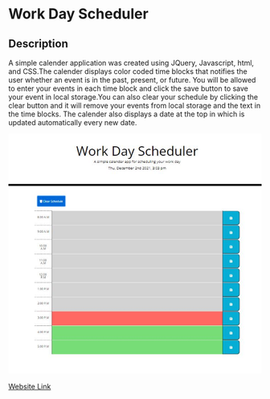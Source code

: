 # Work Day Scheduler

## Description

A simple calender application was created using JQuery, Javascript, html, and CSS.The calender displays color coded time blocks that notifies the user whether an event is in the past, present, or future. You will be allowed to enter your events in each time block and click the save button to save your event in local storage.You can also clear your schedule by clicking the clear button and it will remove your events from local storage and the text in the time blocks. The calender also displays a date at the top in which is updated automatically every new date.

![Project Image](./assets/images/schedule.JPG)

[Website Link](https://trrgomez.github.io/Work-Day-Scheduler/)

